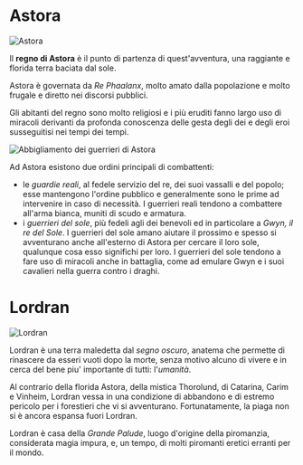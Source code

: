 # Astora

![Astora](https://i.ytimg.com/vi/TkRdz7xCC4g/maxresdefault.jpg)

Il **regno di Astora** è il punto di partenza di quest'avventura, una raggiante e florida terra baciata dal sole.

Astora è governata da *Re Phaalanx*, molto amato dalla popolazione e molto frugale e diretto nei discorsi pubblici.

Gli abitanti del regno sono molto religiosi e i più eruditi fanno largo uso di miracoli derivanti da profonda conoscenza delle gesta degli dei e degli eroi susseguitisi nei tempi dei tempi.

![Abbigliamento dei guerrieri di Astora](https://images-geeknative-com.exactdn.com/wp-content/uploads/2020/06/28213227/Dark-Souls-Cosplay-by-Sunlight-banner-scaled.jpg?strip=all&lossy=1&ssl=1)

Ad Astora esistono due ordini principali di combattenti:
- le *guardie reali*, al fedele servizio del re, dei suoi vassalli e del popolo; esse mantengono l'ordine pubblico e generalmente sono le prime ad intervenire in caso di necessità. I guerrieri reali tendono a combattere all'arma bianca, muniti di scudo e armatura.
- i *guerrieri del sole*, più fedeli agli dei benevoli ed in particolare a *Gwyn, il re del Sole*. I guerrieri del sole amano aiutare il prossimo e spesso si avventurano anche all'esterno di Astora per cercare il loro sole, qualunque cosa esso significhi per loro. I guerrieri del sole tendono a fare uso di miracoli anche in battaglia, come ad emulare Gwyn e i suoi cavalieri nella guerra contro i draghi. 

# Lordran

![Lordran](https://wallpaperaccess.com/full/232610.jpg)

Lordran è una terra maledetta dal *segno oscuro*, anatema che permette di rinascere da esseri vuoti dopo la morte,
senza motivo alcuno di vivere e in cerca del bene piu' importante di tutti: l'*umanità*.

Al contrario della florida Astora, della mistica Thorolund, di Catarina, Carim e Vinheim, Lordran vessa in una
condizione di abbandono e di estremo pericolo per i forestieri che vi si avventurano. Fortunatamente, la piaga non si è
ancora espansa fuori Lordran.

Lordran è casa della *Grande Palude*, luogo d'origine della piromanzia, considerata magia impura, e, un tempo, di molti piromanti eretici erranti per il mondo.